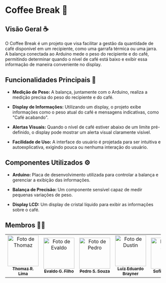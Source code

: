 # Coffee Break 📜

## Visão Geral ☕️

O Coffee Break é um projeto que visa facilitar a gestão da quantidade de café disponível em um recipiente, como uma garrafa térmica ou uma jarra. A balança conectada ao Arduino mede o peso do recipiente e do café, permitindo determinar quando o nível de café está baixo e exibir essa informação de maneira conveniente no display.

## Funcionalidades Principais 📑

- **Medição de Peso:** A balança, juntamente com o Arduino, realiza a medição precisa do peso do recipiente e do café.

- **Display de Informações:** Utilizando um display, o projeto exibe informações como o peso atual do café e mensagens indicativas, como "Café acabando".

- **Alertas Visuais:** Quando o nível de café estiver abaixo de um limite pré-definido, o display pode mostrar um alerta visual claramente visível.

- **Facilidade de Uso:** A interface do usuário é projetada para ser intuitiva e autoexplicativa, exigindo pouca ou nenhuma interação do usuário.

## Componentes Utilizados ⚙️

- **Arduino:** Placa de desenvolvimento utilizada para controlar a balança e gerenciar a exibição das informações.

- **Balança de Precisão:** Um componente sensível capaz de medir pequenas variações de peso.

- **Display LCD:** Um display de cristal líquido para exibir as informações sobre o café.


## Membros 👨‍🏭

<table>
  <tr>
    <td align="center">
      <a href="https://github.com/Thomazrlima">
        <img src="https://avatars3.githubusercontent.com/Thomazrlima" width="100px;" alt="Foto de Thomaz"/><br>
        <sub>
          <b>Thomaz R. Lima</b>
        </sub>
      </a>
    </td>
    <td align="center">
      <a href="https://github.com/evaldocunhaf">
        <img src="https://avatars3.githubusercontent.com/evaldocunhaf" width="100px;" alt="Foto de Evaldo"/><br>
        <sub>
          <b>Evaldo G. Filho</b>
        </sub>
      </a>
    </td>
    <td align="center">
      <a href="https://github.com/hsspedro">
        <img src="https://avatars.githubusercontent.com/hsspedro" width="100px;" alt="Foto de Pedro"/><br>
        <sub>
          <b>Pedro S. Souza</b>
        </sub>
      </a>
    </td>
    <td align="center">
      <a href="https://github.com/Luiz-Edu0202">
        <img src="https://avatars.githubusercontent.com/Luiz-Edu0202" width="100px;" alt="Foto de Dustin"/><br>
        <sub>
          <b>Luiz Eduardo Brayner</b>
        </sub>
      </a>
    </td>
    <td align="center">
      <a href="https://github.com/Sofia-Saraiva">
        <img src="https://avatars.githubusercontent.com/Sofia-Saraiva" width="100px;" alt="Foto de Sofia"/><br>
        <sub>
          <b>Sofia Saraiva</b>
        </sub>
      </a>
    </td>
  </tr>
</table>
